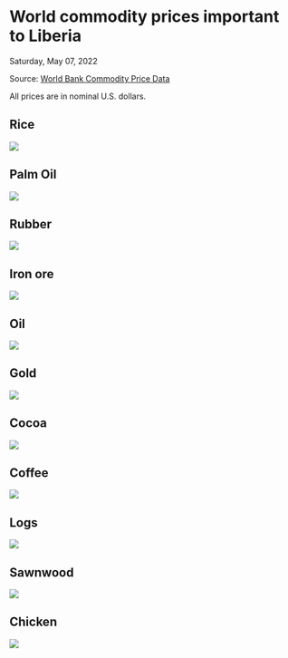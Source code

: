 World commodity prices important to Liberia
================
Saturday, May 07, 2022

Source: [World Bank Commodity Price
Data](https://www.worldbank.org/en/research/commodity-markets)

All prices are in nominal U.S. dollars.

## Rice

![](Commodities_files/figure-gfm/rice-1.png)<!-- -->

## Palm Oil

![](Commodities_files/figure-gfm/palm-oil-1.png)<!-- -->

## Rubber

![](Commodities_files/figure-gfm/rubber-1.png)<!-- -->

## Iron ore

![](Commodities_files/figure-gfm/iron-1.png)<!-- -->

## Oil

![](Commodities_files/figure-gfm/crude-1.png)<!-- -->

## Gold

![](Commodities_files/figure-gfm/gold-1.png)<!-- -->

## Cocoa

![](Commodities_files/figure-gfm/cocoa-1.png)<!-- -->

## Coffee

![](Commodities_files/figure-gfm/coffee-1.png)<!-- -->

## Logs

![](Commodities_files/figure-gfm/logs-1.png)<!-- -->

## Sawnwood

![](Commodities_files/figure-gfm/sawnwood-1.png)<!-- -->

## Chicken

![](Commodities_files/figure-gfm/chicken-1.png)<!-- -->
